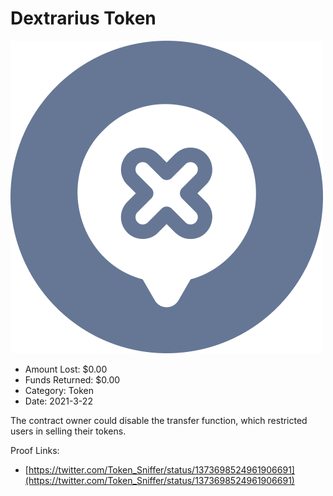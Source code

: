 # Dextrarius Token
![Dextrarius Token](/rektimages/Dextrarius-Token.png)
- Amount Lost: $0.00
- Funds Returned: $0.00
- Category: Token
- Date: 2021-3-22

The contract owner could disable the transfer function, which restricted users in selling their tokens.


Proof Links:
- [https://twitter.com/Token_Sniffer/status/1373698524961906691](https://twitter.com/Token_Sniffer/status/1373698524961906691)


